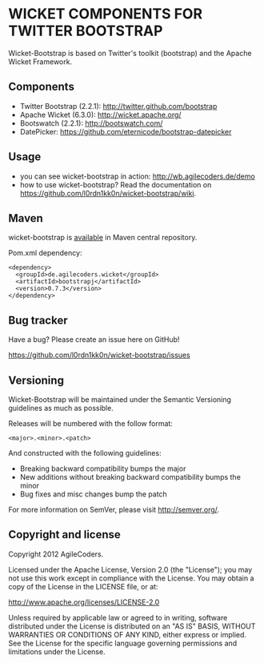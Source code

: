 WICKET COMPONENTS FOR TWITTER BOOTSTRAP
=======================================

Wicket-Bootstrap is based on Twitter's toolkit (bootstrap) and the Apache Wicket Framework.

Components
----------

* Twitter Bootstrap (2.2.1): http://twitter.github.com/bootstrap
* Apache Wicket (6.3.0): http://wicket.apache.org/
* Bootswatch (2.2.1): http://bootswatch.com/
* DatePicker: https://github.com/eternicode/bootstrap-datepicker

Usage
-----

* you can see wicket-bootstrap in action: http://wb.agilecoders.de/demo
* how to use wicket-bootstrap? Read the documentation on https://github.com/l0rdn1kk0n/wicket-bootstrap/wiki.

## Maven
wicket-bootstrap is [available](http://search.maven.org/#artifactdetails|de.agilecoders.wicket|bootstrap|0.7.3|jar) in Maven central repository.

Pom.xml dependency:
<pre><code>&lt;dependency&gt;
  &lt;groupId&gt;de.agilecoders.wicket&lt;/groupId&gt;
  &lt;artifactId&gt;bootstrapj&lt;/artifactId&gt;
  &lt;version&gt;0.7.3&lt;/version&gt;
&lt;/dependency&gt;
</code></pre>

Bug tracker
-----------

Have a bug? Please create an issue here on GitHub!

https://github.com/l0rdn1kk0n/wicket-bootstrap/issues


Versioning
----------

Wicket-Bootstrap will be maintained under the Semantic Versioning guidelines as much as possible.

Releases will be numbered with the follow format:

`<major>.<minor>.<patch>`

And constructed with the following guidelines:

* Breaking backward compatibility bumps the major
* New additions without breaking backward compatibility bumps the minor
* Bug fixes and misc changes bump the patch

For more information on SemVer, please visit http://semver.org/.


Copyright and license
---------------------

Copyright 2012 AgileCoders.

Licensed under the Apache License, Version 2.0 (the "License");
you may not use this work except in compliance with the License.
You may obtain a copy of the License in the LICENSE file, or at:

   http://www.apache.org/licenses/LICENSE-2.0

Unless required by applicable law or agreed to in writing, software
distributed under the License is distributed on an "AS IS" BASIS,
WITHOUT WARRANTIES OR CONDITIONS OF ANY KIND, either express or implied.
See the License for the specific language governing permissions and
limitations under the License.